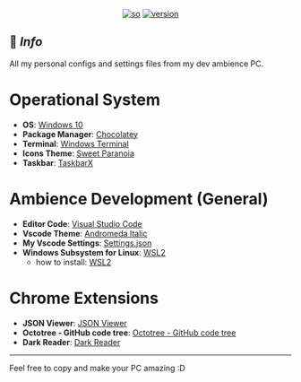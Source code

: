 <center>

[![so](https://img.shields.io/badge/Windows-10+-373277.svg?style=for-the-badge&logo=microsoft&logoColor=white&colorA=2b303b&colorB=7cb7ff)](https://www.microsoft.com/pt-br)
[![version](https://img.shields.io/badge/Version-1.1-373277.svg?style=for-the-badge&logo=github&logoColor=white&colorA=2b303b&colorB=00e8c6)](https://www.microsoft.com/pt-br)

</center>

## 📌  *Info*
All my personal configs and settings files from my dev ambience PC.

# Operational System
- **OS**: [Windows 10](https://www.microsoft.com/pt-br/software-download/windows10)
- **Package Manager**: [Chocolatey](https://chocolatey.org/)
- **Terminal**: [Windows Terminal](https://github.com/microsoft/terminal)
- **Icons Theme**: [Sweet Paranoia](https://vsthemes.org/en/icon/ipack/18014-sweet-paranoia.html)
- **Taskbar**: [TaskbarX](https://github.com/ChrisAnd1998/TaskbarX)


# Ambience Development (General)
- **Editor Code**: [Visual Studio Code](https://code.visualstudio.com/)
- **Vscode Theme**: [Andromeda Italic](https://github.com/EliverLara/Andromeda)
- **My Vscode Settings**: [Settings.json](https://github.com/felipeAguiarCode/my-settings-files/blob/main/ambience-development/vsual-studio-code/settings/settings.json)
- **Windows Subsystem for Linux**: [WSL2](https://docs.microsoft.com/en-us/windows/wsl/install)
  - how to install: [WSL2](https://github.com/felipeAguiarCode/my-settings-files/blob/main/ambience-development/wsl2-linux/how-to-install.md)


# Chrome Extensions
- **JSON Viewer**: [JSON Viewer](https://chrome.google.com/webstore/detail/json-viewer/gbmdgpbipfallnflgajpaliibnhdgobh)
- **Octotree - GitHub code tree**: [Octotree - GitHub code tree](https://chrome.google.com/webstore/detail/octotree-github-code-tree/bkhaagjahfmjljalopjnoealnfndnagc)
- **Dark Reader**: [Dark Reader](https://chrome.google.com/webstore/detail/dark-reader/eimadpbcbfnmbkopoojfekhnkhdbieeh?hl=en)

***
Feel free to copy and make your PC amazing :D